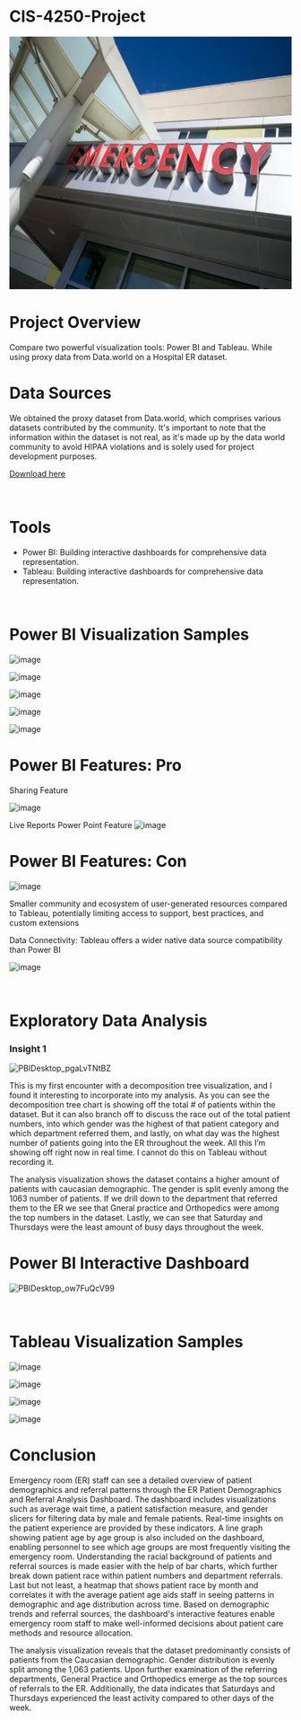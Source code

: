 # CIS-4250-Project


<img src="https://github.com/EddyBoror/Hospital-Emergency-Room/blob/Analysis-Projects/Hospital_ER.webp" width="1700" height="450" />


# Project Overview

Compare two powerful visualization tools: Power BI and Tableau. While using proxy data from Data.world on a Hospital ER dataset. 


# Data Sources
We obtained the proxy dataset from Data.world, which comprises various datasets contributed by the community. It's important to note that the information within the dataset is not real, as it's made up by the data world community to avoid HIPAA violations and is solely used for project development purposes.

[Download here](https://data.world/markbradbourne/rwfd-real-world-fake-data/workspace/file?filename=Hospital+ER.csv)

<br>

# Tools

- Power BI: Building interactive dashboards for comprehensive data representation.
- Tableau: Building interactive dashboards for comprehensive data representation.

<br>


# Power BI Visualization Samples

![image](https://github.com/TeamFourCIS/CIS-4250-Project/assets/170054548/d609699a-6c99-4bad-ad7e-f84963d75551)

![image](https://github.com/TeamFourCIS/CIS-4250-Project/assets/170054548/b566c14a-1237-4281-bc9c-3246f9870fcc)

![image](https://github.com/TeamFourCIS/CIS-4250-Project/assets/170054548/db7cb293-ee19-4d47-acbf-b5276b231177)

![image](https://github.com/TeamFourCIS/CIS-4250-Project/assets/170054548/0aeaad7e-96c7-45db-a2f2-463411e2a91a)

![image](https://github.com/TeamFourCIS/CIS-4250-Project/assets/170054548/3940670a-75c8-4129-8068-ae1fc0885cad)

# Power BI Features: Pro 

Sharing Feature

![image](https://github.com/TeamFourCIS/CIS-4250-Project/assets/170054548/bb2ce3c4-6347-4f77-9d47-1cc98b8401f0)

Live Reports Power Point Feature
![image](https://github.com/TeamFourCIS/CIS-4250-Project/assets/170054548/3c23cd1f-e8ee-4028-8f8b-5402f0c108a4)

# Power BI Features: Con

![image](https://github.com/TeamFourCIS/CIS-4250-Project/assets/170054548/f34164ac-0cc1-41e1-b07e-7b313860c659)

Smaller community and ecosystem of user-generated resources compared to Tableau, potentially limiting access to support, best practices, and custom extensions

Data Connectivity: Tableau offers a wider native data source compatibility than Power BI


![image](https://github.com/TeamFourCIS/CIS-4250-Project/assets/170054548/239e953d-09fb-4bc0-9dc7-d4c87778e0bb)


<br>

# Exploratory Data Analysis

### Insight 1

![PBIDesktop_pgaLvTNtBZ](https://github.com/EddyBoror/Hospital-Emergency-Room/assets/61037075/33203ad9-855e-43aa-ab39-bd6d9e619ec1)

This is my first encounter with a decomposition tree visualization, and I found it interesting to incorporate into my analysis. As you can see the  decomposition tree chart is showing off the total # of patients within the dataset. But it can also branch off to discuss the race out of the total patient numbers, into which gender was the highest of that patient category and which department referred them, and lastly, on what day was the highest number of patients going into the ER throughout the week. All this I’m showing off right now in real time. I cannot do this on Tableau without recording it. 

The analysis visualization shows the dataset contains a higher amount of patients with caucasian demographic. The gender is split evenly among the 1063 number of patients. If we drill down to the department that referred them to the ER we see that Gneral practice and Orthopedics were among the top numbers in the dataset. Lastly, we can see that Saturday and Thursdays were the least amount of busy days throughout the week. 


# Power BI Interactive Dashboard

![PBIDesktop_ow7FuQcV99](https://github.com/EddyBoror/Hospital-Emergency-Room/assets/61037075/e0b836fc-2d1a-4d73-9030-26e949fe6686)

<br>

# Tableau Visualization Samples

![image](https://github.com/TeamFourCIS/CIS-4250-Project/assets/170054548/b709ce39-e3be-4fea-a5ae-4def52436874)

![image](https://github.com/TeamFourCIS/CIS-4250-Project/assets/170054548/d38115c1-092f-4cba-b3fb-55710ba53083)

![image](https://github.com/TeamFourCIS/CIS-4250-Project/assets/170054548/bec32593-16ba-48a3-9b48-96867076ea0a)


![image](https://github.com/TeamFourCIS/CIS-4250-Project/assets/170054548/ab93de6f-0fe9-4b86-b325-7a558e1f95f8)


# Conclusion

Emergency room (ER) staff can see a detailed overview of patient demographics and referral patterns through the ER Patient Demographics and Referral Analysis Dashboard. The dashboard includes visualizations such as average wait time, a patient satisfaction measure, and gender slicers for filtering data by male and female patients. Real-time insights on the patient experience are provided by these indicators. A line graph showing patient age by age group is also included on the dashboard, enabling personnel to see which age groups are most frequently visiting the emergency room. Understanding the racial background of patients and referral sources is made easier with the help of bar charts, which further break down patient race within patient numbers and department referrals. Last but not least, a heatmap that shows patient race by month and correlates it with the average patient age aids staff in seeing patterns in demographic and age distribution across time. Based on demographic trends and referral sources, the dashboard's interactive features enable emergency room staff to make well-informed decisions about patient care methods and resource allocation.


The analysis visualization reveals that the dataset predominantly consists of patients from the Caucasian demographic. Gender distribution is evenly split among the 1,063 patients. Upon further examination of the referring departments, General Practice and Orthopedics emerge as the top sources of referrals to the ER. Additionally, the data indicates that Saturdays and Thursdays experienced the least activity compared to other days of the week.

